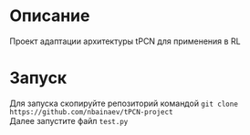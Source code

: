 # Описание
Проект адаптации архитектуры tPCN для применения в RL

# Запуск
Для запуска скопируйте репозиторий командой 
```git clone https://github.com/nbainaev/tPCN-project```\
Далее запустите файл ```test.py```
